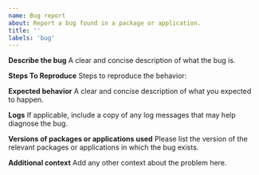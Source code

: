 ```yaml
---
name: Bug report
about: Report a bug found in a package or application.
title: ''
labels: 'bug'
---
```


**Describe the bug**
A clear and concise description of what the bug is.

**Steps To Reproduce**
Steps to reproduce the behavior:

**Expected behavior**
A clear and concise description of what you expected to happen.

**Logs**
If applicable, include a copy of any log messages that may help diagnose the bug.

**Versions of packages or applications used**
Please list the version of the relevant packages or applications in which the bug exists. 

**Additional context**
Add any other context about the problem here.
